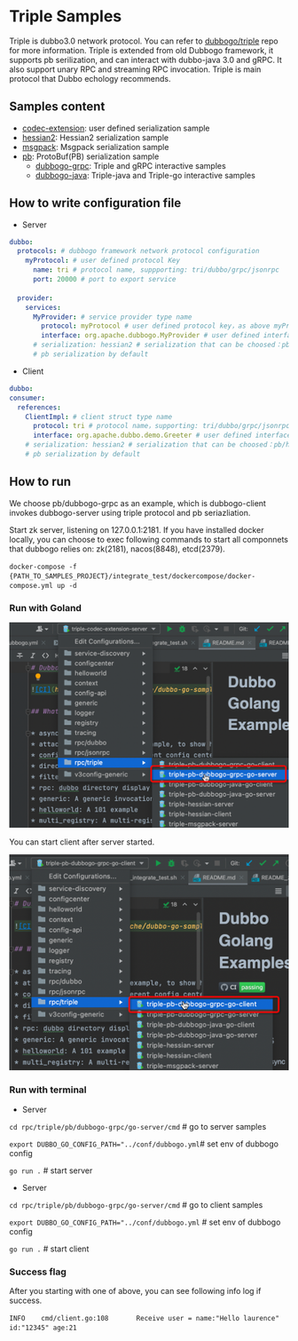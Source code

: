 # Triple Samples

Triple is  dubbo3.0 network protocol. You can refer to [dubbogo/triple](https://github.com/dubbogo/triple) repo for more information. Triple is extended from old Dubbogo framework, it supports pb serilization, and can interact with dubbo-java 3.0 and  gRPC. It also support unary RPC and streaming RPC invocation. Triple is main protocol that  Dubbo echology recommends.

## Samples content

- [codec-extension](./codec-extension): user defined serialization sample
- [hessian2](./hessian2): Hessian2 serialization sample
- [msgpack](./msgpack): Msgpack serialization sample
- [pb](./pb):  ProtoBuf(PB) serialization sample
  - [dubbogo-grpc](./pb/dubbogo-grpc): Triple and gRPC interactive samples
  - [dubbogo-java](./pb/dubbogo-java): Triple-java and Triple-go interactive samples

## How to write configuration file

- Server

```yaml
dubbo:
  protocols: # dubbogo framework network protocol configuration
    myProtocol: # user defined protocol Key
      name: tri # protocol name, suppporting: tri/dubbo/grpc/jsonrpc
      port: 20000 # port to export service

  provider: 
    services: 
      MyProvider: # service provider type name 
        protocol: myProtocol # user defined protocol key，as above myProtocol defined
        interface: org.apache.dubbogo.MyProvider # user defined interface name
      # serialization: hessian2 # serialization that can be choosed：pb/hessian2/custome
      # pb serialization by default
```

- Client

```yml
dubbo:
consumer:
  references:
    ClientImpl: # client struct type name
      protocol: tri # protocol name，supporting: tri/dubbo/grpc/jsonrpc，compatiable with server
      interface: org.apache.dubbo.demo.Greeter # user defined interface name
    # serialization: hessian2 # serialization that can be choosed：pb/hessian2/custome
    # pb serialization by default
```

## How to run

We choose pb/dubbogo-grpc as an example, which is dubbogo-client invokes dubbogo-server using triple protocol and pb seriazliation.

Start zk server, listening on 127.0.0.1:2181. If you have installed docker locally, you can choose to exec following commands to start all componnets that dubbogo relies on: zk(2181), nacos(8848), etcd(2379).

`docker-compose -f {PATH_TO_SAMPLES_PROJECT}/integrate_test/dockercompose/docker-compose.yml up -d`

### Run with Goland

![](../../.images/samples-rpc-triple-server.png)

You can start client after server started.

![](../../.images/samples-rpc-triple-client.png)



### Run with terminal

- Server

`cd rpc/triple/pb/dubbogo-grpc/go-server/cmd` # go to server samples

`export DUBBO_GO_CONFIG_PATH="../conf/dubbogo.yml`# set env of dubbogo config

`go run .` # start server

- Server

`cd rpc/triple/pb/dubbogo-grpc/go-server/cmd` # go to client samples

`export DUBBO_GO_CONFIG_PATH="../conf/dubbogo.yml` # set env of dubbogo config

`go run .` # start client



### Success flag

After you starting with one of above, you can see following info log if success.

`INFO    cmd/client.go:108       Receive user = name:"Hello laurence" id:"12345" age:21`
